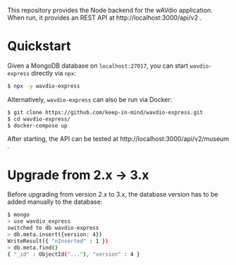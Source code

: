 This repository provides the Node backend for the wAVdio application. When run, it provides an REST API
at http://localhost:3000/api/v2 .

# Quickstart

Given a MongoDB database on `localhost:27017`, you can start `wavdio-express` directly via `npx`:

```bash
$ npx -y wavdio-express
```

Alternatively, `wavdio-express` can also be run via Docker:

```bash
$ git clone https://github.com/keep-in-mind/wavdio-express.git
$ cd wavdio-express/
$ docker-compose up
```

After starting, the API can be tested at http://localhost:3000/api/v2/museum .

# Upgrade from 2.x -> 3.x

Before upgrading from version 2.x to 3.x, the database version has to be added manually to the database:

```bash
$ mongo
> use wavdio_express
switched to db wavdio-express
> db.meta.insert({version: 4})
WriteResult({ "nInserted" : 1 })
> db.meta.find()
{ "_id" : ObjectId("..."), "version" : 4 }
```
